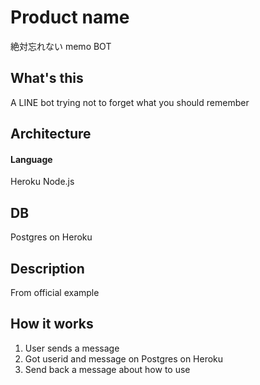 # Product name
絶対忘れない memo BOT

## What's this
A LINE bot trying not to forget what you should remember

## Architecture

#### Language
Heroku
Node.js

## DB
Postgres on Heroku

## Description
From official example

## How it works
1. User sends a message
2. Got userid and message on Postgres on Heroku
3. Send back a message about how to use

